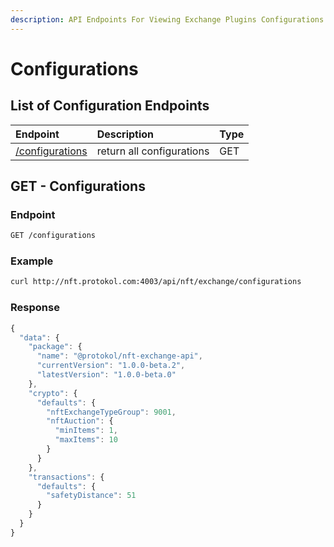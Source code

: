 ```yaml
---
description: API Endpoints For Viewing Exchange Plugins Configurations
---
```


# Configurations

## List of **Configuration** Endpoints

| Endpoint | Description | Type |
| :--- | :--- | :--- |
| [/configurations](https://docs.protokol.com/nft/nft-exchange-api/configurations#configurations) | return all configurations | GET |

## GET - Configurations

### **Endpoint**

```bash
GET /configurations
```

### Example

```bash
curl http://nft.protokol.com:4003/api/nft/exchange/configurations
```

### Response

```javascript
{
  "data": {
    "package": {
      "name": "@protokol/nft-exchange-api",
      "currentVersion": "1.0.0-beta.2",
      "latestVersion": "1.0.0-beta.0"
    },
    "crypto": {
      "defaults": {
        "nftExchangeTypeGroup": 9001,
        "nftAuction": {
          "minItems": 1,
          "maxItems": 10
        }
      }
    },
    "transactions": {
      "defaults": {
        "safetyDistance": 51
      }
    }
  }
}
```


